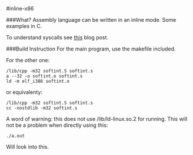 #inline-x86

###What?
Assembly language can be written in an inline mode. Some examples in C.

To understand syscalls see  [this](http://chandergovind.blogspot.in/2014/08/on-software-interrupts-and-system-calls.html) blog post.

###Build Instruction
For the main program, use the makefile included.

For the other one:

```
/lib/cpp -m32 softint.S softint.s
a --32 -o softint.o softint.s
ld -m elf_i386 softint.o
```

or equivalenty:
```
/lib/cpp -m32 softint.S softint.s
cc -nostdlib -m32 softint.s 
```

A word of warning: this does not use /lib/ld-linux.so.2 for running. This will not be a problem when directly using this:

```
./a.out
```

Will look into this.
